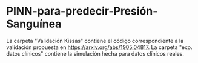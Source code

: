 # PINN-para-predecir-Presión-Sanguínea
La carpeta "Validación Kissas" contiene el código correspondiente a la validación propuesta en https://arxiv.org/abs/1905.04817.
La carpeta "exp. datos clínicos" contiene la simulación hecha para datos clínicos reales. 
